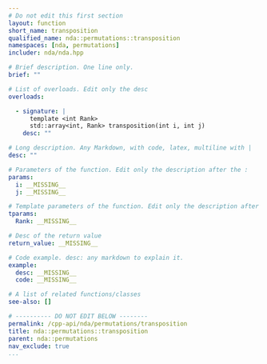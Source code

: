 ```yaml
---
# Do not edit this first section
layout: function
short_name: transposition
qualified_name: nda::permutations::transposition
namespaces: [nda, permutations]
includer: nda/nda.hpp

# Brief description. One line only.
brief: ""

# List of overloads. Edit only the desc
overloads:

  - signature: |
      template <int Rank>
      std::array<int, Rank> transposition(int i, int j)
    desc: ""

# Long description. Any Markdown, with code, latex, multiline with |
desc: ""

# Parameters of the function. Edit only the description after the :
params:
  i: __MISSING__
  j: __MISSING__

# Template parameters of the function. Edit only the description after the :
tparams:
  Rank: __MISSING__

# Desc of the return value
return_value: __MISSING__

# Code example. desc: any markdown to explain it.
example:
  desc: __MISSING__
  code: __MISSING__

# A list of related functions/classes
see-also: []

# ---------- DO NOT EDIT BELOW --------
permalink: /cpp-api/nda/permutations/transposition
title: nda::permutations::transposition
parent: nda::permutations
nav_exclude: true
...
```



